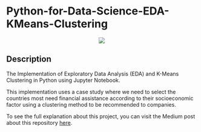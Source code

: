 # Python-for-Data-Science-EDA-KMeans-Clustering

<p align="center">
  <img src="https://upload.wikimedia.org/wikipedia/commons/f/f8/Python_logo_and_wordmark.svg" />
</p>

Description
---

The Implementation of Exploratory Data Analysis (EDA) and K-Means Clustering in Python using Jupyter Notebook. 

This implementation uses a case study where we need to select the countries most need financial assistance according to their socioeconomic factor using a clustering method to be recommended to companies.

To see the full explanation about this project, you can visit the Medium post about this repository [here](https://medium.com/@aziszamcalvin/python-for-data-science-implementing-exploratory-data-analysis-eda-and-k-means-clustering-bcf1d24adc12).

